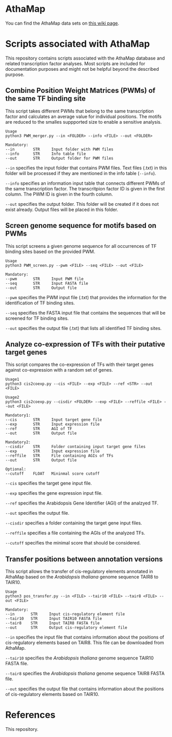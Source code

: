 # AthaMap

You can find the AthaMap data sets on [this wiki page](https://github.com/bpucker/AthaMap/wiki/AthaMap).



# Scripts associated with AthaMap
This repository contains scripts associated with the AthaMap database and related transcription factor analyses. Most scripts are included for documentation purposes and might not be helpful beyond the described purpose.


## Combine Position Weight Matrices (PWMs) of the same TF binding site
This script takes different PWMs that belong to the same transcription factor and calculates an average value for individual positions. The motifs are reduced to the smalles suppported size to enable a sensitive analysis.

```
Usage
python3 PWM_merger.py --in <FOLDER> --info <FILE> --out <FOLDER>

Mandatory:
--in        STR     Input folder with PWM files
--info      STR     Info table file
--out       STR     Output folder for PWM files
```


`--in` specifies the input folder that contains PWM files. Text files (.txt) in this folder will be processed if they are mentioned in the info table (`--info`).

`--info` specifies an information input table that connects different PWMs of the same transcription factor. The transcritpion factor ID is given in the first column. The PWM ID is given in the fourth column.

`--out` specifies the output folder. This folder will be created if it does not exist already. Output files will be placed in this folder.



## Screen genome sequence for motifs based on PWMs
This script screens a given genome sequence for all occurrences of TF binding sites based on the provided PWM.

```
Usage
python3 PWM_screen.py --pwm <FILE> --seq <FILE> --out <FILE>

Mandatory:
--pwm       STR     Input PWM file
--seq       STR     Input FASTA file
--out       STR     Output file
```


`--pwm` specifies the PWM input file (.txt) that provides the information for the identification of TF binding sites.

`--seq` specifies the FASTA input file that contains the sequences that will be screened for TF binding sites.

`--out` specifies the output file (.txt) that lists all identified TF binding sites.





## Analyze co-expression of TFs with their putative target genes
This script compares the co-expression of TFs with their target genes against co-expression with a random set of genes.

```
Usage1
python3 cis2coexp.py --cis <FILE> --exp <FILE> --ref <STR> --out <FILE>

Usage2
python3 cis2coexp.py --cisdir <FOLDER> --exp <FILE> --reffile <FILE> --out <FILE>

Mandatory1:
--cis       STR     Input target gene file
--exp       STR     Input expression file
--ref       STR     AGI of TF
--out       STR     Output file

Mandatory2:
--cisdir    STR     Folder containing input target gene files
--exp       STR     Input expression file
--reffile   STR     File containing AGIs of TFs
--out       STR     Output file

Optional:
--cutoff    FLOAT   Mininmal score cutoff
```


`--cis` specifies the target gene input file.

`--exp` specifies the gene expression input file.

`--ref` specifies the Arabidopsis Gene Identifier (AGI) of the analzyed TF.

`--out` specifies the output file.

`--cisdir` specifies a folder containing the target gene input files.

`--reffile` specifies a file containing the AGIs of the analyzed TFs.

`--cutoff` specifies the minimal score that should be considered.


## Transfer positions between annotation versions
This script allows the transfer of cis-regulatory elements annotated in AthaMap based on the _Arabidopsis thaliana_ genome sequence TAIR8 to TAIR10.

```
Usage
python3 pos_transfer.py --in <FILE> --tair10 <FILE> --tair8 <FILE> --out <FILE>

Mandatory:
--in       STR     Input cis-regulatory element file
--tair10   STR     Input TAIR10 FASTA file
--tair8    STR     Input TAIR8 FASTA file
--out      STR     Output cis-regulatory element file
```


`--in` specifies the input file that contains information about the positions of cis-regulatory elements based on TAIR8. This file can be downloaded from AthaMap.

`--tair10` specifies the _Arabidopsis thaliana_ genome sequence TAIR10 FASTA file.

`--tair8` specifies the _Arabidopsis thaliana_ genome sequence TAIR8 FASTA file.

`--out` specifies the output file that contains information about the positions of cis-regulatory elements based on TAIR10.



# References

This repository.

